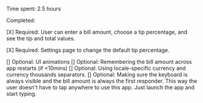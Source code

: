 Time spent: 2.5 hours

Completed:

[X] Required: User can enter a bill amount, choose a tip percentage, and see the tip and total values.

[X] Required: Settings page to change the default tip percentage.

[] Optional: UI animations
[] Optional: Remembering the bill amount across app restarts (if <10mins)
[] Optional: Using locale-specific currency and currency thousands separators.
[] Optional: Making sure the keyboard is always visible and the bill amount is always the first responder. This way the user doesn't have to tap anywhere to use this app. Just launch the app and start typing.
